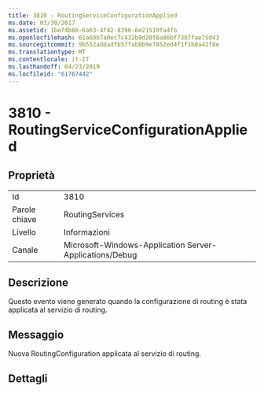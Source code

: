 ```yaml
---
title: 3810 - RoutingServiceConfigurationApplied
ms.date: 03/30/2017
ms.assetid: 1bef4b66-6a63-4f42-8396-6e21510fa4fb
ms.openlocfilehash: 61a69b7a0ec7c432b9d20f6a86bf73b7fae75d43
ms.sourcegitcommit: 9b552addadfb57fab0b9e7852ed4f1f1b8a42f8e
ms.translationtype: MT
ms.contentlocale: it-IT
ms.lasthandoff: 04/23/2019
ms.locfileid: "61767442"
---
```

# <a name="3810---routingserviceconfigurationapplied"></a>3810 - RoutingServiceConfigurationApplied
## <a name="properties"></a>Proprietà  
  
|||  
|-|-|  
|Id|3810|  
|Parole chiave|RoutingServices|  
|Livello|Informazioni|  
|Canale|Microsoft-Windows-Application Server-Applications/Debug|  
  
## <a name="description"></a>Descrizione  
 Questo evento viene generato quando la configurazione di routing è stata applicata al servizio di routing.  
  
## <a name="message"></a>Messaggio  
 Nuova RoutingConfiguration applicata al servizio di routing.  
  
## <a name="details"></a>Dettagli
